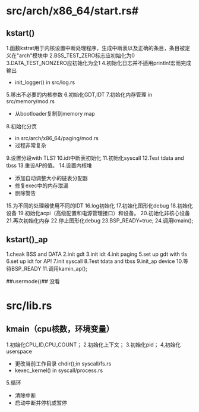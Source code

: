 

# src/arch/x86_64/start.rs#
## kstart()

1.函数kstrat用于内核设置中断处理程序，生成中断表以及正确的条目，条目被定义在"arch"模块中
2.BSS_TEST_ZERO标志应初始化为0
3.DATA_TEST_NONZERO应初始化为全1
4.初始化日志并不适用println!宏而完成输出
- init_logger() in src/log.rs

5.移出不必要的内核参数
6.初始化GDT,IDT
7.初始化内存管理 in src/memory/mod.rs
- 从bootloader复制到memory map

8.初始化分页
- in src/arch/x86_64/paging/mod.rs 
- 过程非常复杂

9.设置分段with TLS?
10.idt中断表初始化
11.初始化syscall
12.Test tdata and tbss
13.重设AP的值。
14.设置内核堆
- 添加自动调整大小的链表分配器
- 修复exec中的内存泄漏
- 删除警告

15.为不同的处理器使用不同的IDT
16.log初始化
17.初始化图形化debug
18.初始化设备
19.初始化acpi（高级配置和电源管理接口）和设备。
20.初始化非核心设备
21.再次初始化内存
22.停止图形化debug
23.BSP_READY=true;
24.调用kmain();

## kstart()_ap

1.cheak BSS and DATA
2.init gdt
3.init idt
4.init paging
5.set up gdt with tls
6.set up idt for AP!
7.init syscall
8.Test tdata and tbss
9.init_ap device
10.等待BSP_READY
11.调用kamin_ap();

##usermode()##
没看

# src/lib.rs #
## kmain（cpu核数，环境变量） ##

1.初始化CPU_ID,CPU_COUNT；
2.初始化上下文；
3.初始化pid；
4,初始化userspace
- 更改当前工作目录 chdir();in syscall/fs.rs
- kexec_kernel() in syscall/process.rs 

5.循环
- 清除中断
- 启动中断并停机或暂停
